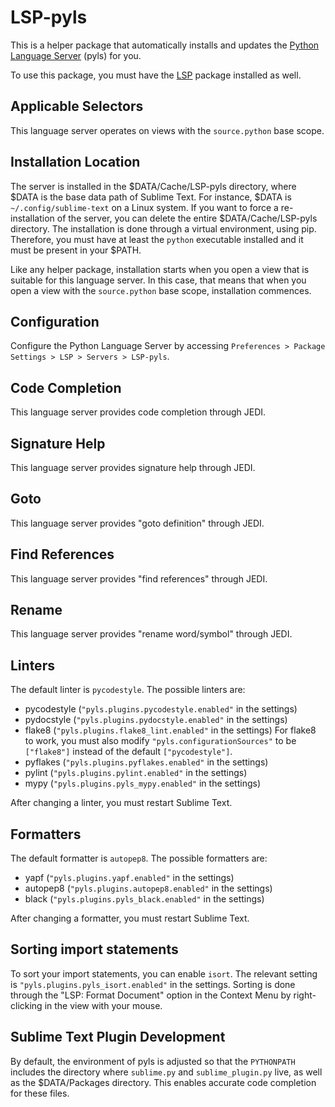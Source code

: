 # LSP-pyls

This is a helper package that automatically installs and updates the
[Python Language Server](https://github.com/palantir/python-language-server) (pyls) for you.

To use this package, you must have the [LSP](https://packagecontrol.io/packages/LSP) package installed as well.

## Applicable Selectors

This language server operates on views with the `source.python` base scope.

## Installation Location

The server is installed in the $DATA/Cache/LSP-pyls directory, where $DATA is the base data path of Sublime Text.
For instance, $DATA is `~/.config/sublime-text` on a Linux system. If you want to force a re-installation of the server,
you can delete the entire $DATA/Cache/LSP-pyls directory. The installation is done through a virtual environment, using
pip. Therefore, you must have at least the `python` executable installed and it must be present in your $PATH.

Like any helper package, installation starts when you open a view that is suitable for this language server. In this
case, that means that when you open a view with the `source.python` base scope, installation commences.

## Configuration

Configure the Python Language Server by accessing `Preferences > Package Settings > LSP > Servers > LSP-pyls`.

## Code Completion

This language server provides code completion through JEDI.

## Signature Help

This language server provides signature help through JEDI.

## Goto

This language server provides "goto definition" through JEDI.

## Find References

This language server provides "find references" through JEDI.

## Rename

This language server provides "rename word/symbol" through JEDI.

## Linters

The default linter is `pycodestyle`. The possible linters are:

- pycodestyle (`"pyls.plugins.pycodestyle.enabled"` in the settings)
- pydocstyle (`"pyls.plugins.pydocstyle.enabled"` in the settings)
- flake8 (`"pyls.plugins.flake8_lint.enabled"` in the settings)
  For flake8 to work, you must also modify `"pyls.configurationSources"` to be `["flake8"]` instead of the default
  `["pycodestyle"]`.
- pyflakes (`"pyls.plugins.pyflakes.enabled"` in the settings)
- pylint (`"pyls.plugins.pylint.enabled"` in the settings)
- mypy (`"pyls.plugins.pyls_mypy.enabled"` in the settings)

After changing a linter, you must restart Sublime Text.

## Formatters

The default formatter is `autopep8`. The possible formatters are:

- yapf (`"pyls.plugins.yapf.enabled"` in the settings)
- autopep8 (`"pyls.plugins.autopep8.enabled"` in the settings)
- black (`"pyls.plugins.pyls_black.enabled"` in the settings)

After changing a formatter, you must restart Sublime Text.

## Sorting import statements

To sort your import statements, you can enable `isort`. The relevant setting is `"pyls.plugins.pyls_isort.enabled"` in
the settings. Sorting is done through the "LSP: Format Document" option in the Context Menu by right-clicking in the
view with your mouse.

## Sublime Text Plugin Development

By default, the environment of pyls is adjusted so that the `PYTHONPATH` includes the directory where `sublime.py` and
`sublime_plugin.py` live, as well as the $DATA/Packages directory. This enables accurate code completion for these
files.
